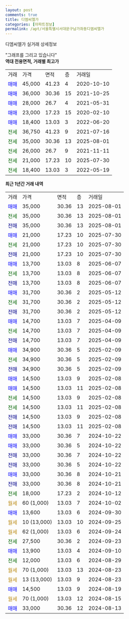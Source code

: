 ```yaml
---
layout: post
comments: true
title: 디엠씨엘가
categories: [아파트정보]
permalink: /apt/서울특별시서대문구남가좌동디엠씨엘가
---
```


디엠씨엘가 실거래 상세정보

<script type="text/javascript">
  google.charts.load('current', {'packages':['line', 'corechart']});
  google.charts.setOnLoadCallback(drawChart);

  function drawChart() {
    var data = new google.visualization.DataTable();
    data.addColumn('date', '거래일');
    data.addColumn('number', "매매");
    data.addColumn('number', "전세");
    data.addColumn('number', "전매");

    data.addRows([[new Date(Date.parse("2025-08-01")), 35000, null, null], [new Date(Date.parse("2025-08-01")), null, 35000, null], [new Date(Date.parse("2025-08-01")), null, null, 35000], [new Date(Date.parse("2025-07-30")), 21000, null, null], [new Date(Date.parse("2025-07-30")), null, 21000, null], [new Date(Date.parse("2025-07-30")), null, null, 21000], [new Date(Date.parse("2025-06-07")), 13700, null, null], [new Date(Date.parse("2025-06-07")), null, 13700, null], [new Date(Date.parse("2025-06-07")), null, null, 13700], [new Date(Date.parse("2025-05-12")), 31700, null, null], [new Date(Date.parse("2025-05-12")), null, 31700, null], [new Date(Date.parse("2025-05-12")), null, null, 31700], [new Date(Date.parse("2025-04-09")), 14700, null, null], [new Date(Date.parse("2025-04-09")), null, 14700, null], [new Date(Date.parse("2025-04-09")), null, null, 14700], [new Date(Date.parse("2025-02-09")), 34900, null, null], [new Date(Date.parse("2025-02-09")), null, 34900, null], [new Date(Date.parse("2025-02-09")), null, null, 34900], [new Date(Date.parse("2025-02-08")), 14500, null, null], [new Date(Date.parse("2025-02-08")), 14500, null, null], [new Date(Date.parse("2025-02-08")), null, 14500, null], [new Date(Date.parse("2025-02-08")), null, 14500, null], [new Date(Date.parse("2025-02-08")), null, null, 14500], [new Date(Date.parse("2025-02-08")), null, null, 14500], [new Date(Date.parse("2024-10-22")), 33000, null, null], [new Date(Date.parse("2024-10-22")), 33000, null, null], [new Date(Date.parse("2024-10-22")), null, null, 33000], [new Date(Date.parse("2024-10-22")), null, null, 33000], [new Date(Date.parse("2024-10-21")), 33000, null, null], [new Date(Date.parse("2024-10-21")), null, null, 33000], [new Date(Date.parse("2024-10-12")), null, 18000, null], [new Date(Date.parse("2024-10-02")), null, null, null], [new Date(Date.parse("2024-09-30")), 13600, null, null], [new Date(Date.parse("2024-09-25")), null, null, null], [new Date(Date.parse("2024-09-24")), null, null, null], [new Date(Date.parse("2024-09-23")), null, 27500, null], [new Date(Date.parse("2024-09-10")), 13900, null, null], [new Date(Date.parse("2024-08-29")), null, 12000, null], [new Date(Date.parse("2024-08-23")), null, null, null], [new Date(Date.parse("2024-08-23")), null, null, null], [new Date(Date.parse("2024-08-19")), 14500, null, null], [new Date(Date.parse("2024-08-15")), null, null, null], [new Date(Date.parse("2024-08-13")), 33000, null, null]]);

    var options = {
      hAxis: {
        format: 'yyyy/MM/dd'
      },    
      lineWidth: 0,
      pointsVisible: true,    
      title: '최근 1년간 유형별 실거래가 분포',
      legend: { position: 'bottom' }
    };

    var formatter = new google.visualization.NumberFormat({pattern:'###,###'} );
    formatter.format(data, 1);
    formatter.format(data, 2);
    
    setTimeout(function() {
        var chart = new google.visualization.LineChart(document.getElementById('columnchart_material'));
        chart.draw(data, (options));
        document.getElementById('loading').style.display = 'none';
    }, 200);
  }
</script>


<div id="loading" style="z-index:20; display: block; margin-left: 0px">"그래프를 그리고 있습니다"</div>
<div id="columnchart_material" style="width: 95%; margin-left: 0px; display: block"></div>
<!-- contents start -->
<b>역대 전용면적, 거래별 최고가</b>
<table class="sortable">
    <tr>
      <td>거래</td>
      <td>가격</td>
      <td>면적</td>
      <td>층</td>
      <td>거래일</td>
    </tr>
        <tr>
          <td><a style="color: blue">매매</a></td>
          <td>45,000</td>
          <td>41.23</td>
          <td>4</td>
          <td>2020-10-10</td>
        </tr>            <tr>
          <td><a style="color: blue">매매</a></td>
          <td>36,000</td>
          <td>30.36</td>
          <td>15</td>
          <td>2021-10-25</td>
        </tr>            <tr>
          <td><a style="color: blue">매매</a></td>
          <td>28,000</td>
          <td>26.7</td>
          <td>4</td>
          <td>2021-05-31</td>
        </tr>            <tr>
          <td><a style="color: blue">매매</a></td>
          <td>23,000</td>
          <td>17.23</td>
          <td>15</td>
          <td>2020-02-10</td>
        </tr>            <tr>
          <td><a style="color: blue">매매</a></td>
          <td>18,400</td>
          <td>13.03</td>
          <td>3</td>
          <td>2022-06-20</td>
        </tr>        
        <tr>
              <td><a style="color: darkgreen">전세</a></td>
              <td>36,750</td>
              <td>41.23</td>
              <td>9</td>
              <td>2021-07-16</td>
            </tr>            <tr>
              <td><a style="color: darkgreen">전세</a></td>
              <td>35,000</td>
              <td>30.36</td>
              <td>13</td>
              <td>2025-08-01</td>
            </tr>            <tr>
              <td><a style="color: darkgreen">전세</a></td>
              <td>26,000</td>
              <td>26.7</td>
              <td>9</td>
              <td>2021-11-11</td>
            </tr>            <tr>
              <td><a style="color: darkgreen">전세</a></td>
              <td>21,000</td>
              <td>17.23</td>
              <td>10</td>
              <td>2025-07-30</td>
            </tr>            <tr>
              <td><a style="color: darkgreen">전세</a></td>
              <td>18,400</td>
              <td>13.03</td>
              <td>3</td>
              <td>2022-05-19</td>
            </tr>        
    
</table>

<b>최근 1년간 거래 내역</b>

<table class="sortable">
    <tr>
      <td>거래</td>
      <td>가격</td>
      <td>면적</td>
      <td>층</td>
      <td>거래일</td>
    </tr>
    <tr>
      <td><a style="color: blue">매매</a></td>
      <td>35,000</td>
      <td>30.36</td>
      <td>13</td>
      <td>2025-08-01</td>
    </tr>          <tr>
      <td><a style="color: darkgreen">전세</a></td>
      <td>35,000</td>
      <td>30.36</td>
      <td>13</td>
      <td>2025-08-01</td>
    </tr>          <tr>
      <td><a style="color: darkblue">전매</a></td>
      <td>35,000</td>
      <td>30.36</td>
      <td>13</td>
      <td>2025-08-01</td>
    </tr>          <tr>
      <td><a style="color: blue">매매</a></td>
      <td>21,000</td>
      <td>17.23</td>
      <td>10</td>
      <td>2025-07-30</td>
    </tr>          <tr>
      <td><a style="color: darkgreen">전세</a></td>
      <td>21,000</td>
      <td>17.23</td>
      <td>10</td>
      <td>2025-07-30</td>
    </tr>          <tr>
      <td><a style="color: darkblue">전매</a></td>
      <td>21,000</td>
      <td>17.23</td>
      <td>10</td>
      <td>2025-07-30</td>
    </tr>          <tr>
      <td><a style="color: blue">매매</a></td>
      <td>13,700</td>
      <td>13.03</td>
      <td>8</td>
      <td>2025-06-07</td>
    </tr>          <tr>
      <td><a style="color: darkgreen">전세</a></td>
      <td>13,700</td>
      <td>13.03</td>
      <td>8</td>
      <td>2025-06-07</td>
    </tr>          <tr>
      <td><a style="color: darkblue">전매</a></td>
      <td>13,700</td>
      <td>13.03</td>
      <td>8</td>
      <td>2025-06-07</td>
    </tr>          <tr>
      <td><a style="color: blue">매매</a></td>
      <td>31,700</td>
      <td>30.36</td>
      <td>2</td>
      <td>2025-05-12</td>
    </tr>          <tr>
      <td><a style="color: darkgreen">전세</a></td>
      <td>31,700</td>
      <td>30.36</td>
      <td>2</td>
      <td>2025-05-12</td>
    </tr>          <tr>
      <td><a style="color: darkblue">전매</a></td>
      <td>31,700</td>
      <td>30.36</td>
      <td>2</td>
      <td>2025-05-12</td>
    </tr>          <tr>
      <td><a style="color: blue">매매</a></td>
      <td>14,700</td>
      <td>13.03</td>
      <td>7</td>
      <td>2025-04-09</td>
    </tr>          <tr>
      <td><a style="color: darkgreen">전세</a></td>
      <td>14,700</td>
      <td>13.03</td>
      <td>7</td>
      <td>2025-04-09</td>
    </tr>          <tr>
      <td><a style="color: darkblue">전매</a></td>
      <td>14,700</td>
      <td>13.03</td>
      <td>7</td>
      <td>2025-04-09</td>
    </tr>          <tr>
      <td><a style="color: blue">매매</a></td>
      <td>34,900</td>
      <td>30.36</td>
      <td>5</td>
      <td>2025-02-09</td>
    </tr>          <tr>
      <td><a style="color: darkgreen">전세</a></td>
      <td>34,900</td>
      <td>30.36</td>
      <td>5</td>
      <td>2025-02-09</td>
    </tr>          <tr>
      <td><a style="color: darkblue">전매</a></td>
      <td>34,900</td>
      <td>30.36</td>
      <td>5</td>
      <td>2025-02-09</td>
    </tr>          <tr>
      <td><a style="color: blue">매매</a></td>
      <td>14,500</td>
      <td>13.03</td>
      <td>9</td>
      <td>2025-02-08</td>
    </tr>          <tr>
      <td><a style="color: blue">매매</a></td>
      <td>14,500</td>
      <td>13.03</td>
      <td>11</td>
      <td>2025-02-08</td>
    </tr>          <tr>
      <td><a style="color: darkgreen">전세</a></td>
      <td>14,500</td>
      <td>13.03</td>
      <td>9</td>
      <td>2025-02-08</td>
    </tr>          <tr>
      <td><a style="color: darkgreen">전세</a></td>
      <td>14,500</td>
      <td>13.03</td>
      <td>11</td>
      <td>2025-02-08</td>
    </tr>          <tr>
      <td><a style="color: darkblue">전매</a></td>
      <td>14,500</td>
      <td>13.03</td>
      <td>9</td>
      <td>2025-02-08</td>
    </tr>          <tr>
      <td><a style="color: darkblue">전매</a></td>
      <td>14,500</td>
      <td>13.03</td>
      <td>11</td>
      <td>2025-02-08</td>
    </tr>          <tr>
      <td><a style="color: blue">매매</a></td>
      <td>33,000</td>
      <td>30.36</td>
      <td>7</td>
      <td>2024-10-22</td>
    </tr>          <tr>
      <td><a style="color: blue">매매</a></td>
      <td>33,000</td>
      <td>30.36</td>
      <td>5</td>
      <td>2024-10-22</td>
    </tr>          <tr>
      <td><a style="color: darkblue">전매</a></td>
      <td>33,000</td>
      <td>30.36</td>
      <td>7</td>
      <td>2024-10-22</td>
    </tr>          <tr>
      <td><a style="color: darkblue">전매</a></td>
      <td>33,000</td>
      <td>30.36</td>
      <td>5</td>
      <td>2024-10-22</td>
    </tr>          <tr>
      <td><a style="color: blue">매매</a></td>
      <td>33,000</td>
      <td>30.36</td>
      <td>8</td>
      <td>2024-10-21</td>
    </tr>          <tr>
      <td><a style="color: darkblue">전매</a></td>
      <td>33,000</td>
      <td>30.36</td>
      <td>8</td>
      <td>2024-10-21</td>
    </tr>          <tr>
      <td><a style="color: darkgreen">전세</a></td>
      <td>18,000</td>
      <td>17.23</td>
      <td>2</td>
      <td>2024-10-12</td>
    </tr>          <tr>
      <td><a style="color: darkgoldenrod">월세</a></td>
      <td>60 (1,000)</td>
      <td>13.03</td>
      <td>7</td>
      <td>2024-10-02</td>
    </tr>          <tr>
      <td><a style="color: blue">매매</a></td>
      <td>13,600</td>
      <td>13.03</td>
      <td>6</td>
      <td>2024-09-30</td>
    </tr>          <tr>
      <td><a style="color: darkgoldenrod">월세</a></td>
      <td>10 (13,000)</td>
      <td>13.03</td>
      <td>10</td>
      <td>2024-09-25</td>
    </tr>          <tr>
      <td><a style="color: darkgoldenrod">월세</a></td>
      <td>62 (1,000)</td>
      <td>13.03</td>
      <td>6</td>
      <td>2024-09-24</td>
    </tr>          <tr>
      <td><a style="color: darkgreen">전세</a></td>
      <td>27,500</td>
      <td>30.36</td>
      <td>2</td>
      <td>2024-09-23</td>
    </tr>          <tr>
      <td><a style="color: blue">매매</a></td>
      <td>13,900</td>
      <td>13.03</td>
      <td>4</td>
      <td>2024-09-10</td>
    </tr>          <tr>
      <td><a style="color: darkgreen">전세</a></td>
      <td>12,000</td>
      <td>13.03</td>
      <td>6</td>
      <td>2024-08-29</td>
    </tr>          <tr>
      <td><a style="color: darkgoldenrod">월세</a></td>
      <td>70 (1,000)</td>
      <td>13.03</td>
      <td>13</td>
      <td>2024-08-23</td>
    </tr>          <tr>
      <td><a style="color: darkgoldenrod">월세</a></td>
      <td>13 (13,000)</td>
      <td>13.03</td>
      <td>9</td>
      <td>2024-08-23</td>
    </tr>          <tr>
      <td><a style="color: blue">매매</a></td>
      <td>14,500</td>
      <td>13.03</td>
      <td>9</td>
      <td>2024-08-19</td>
    </tr>          <tr>
      <td><a style="color: darkgoldenrod">월세</a></td>
      <td>70 (1,000)</td>
      <td>13.03</td>
      <td>12</td>
      <td>2024-08-15</td>
    </tr>          <tr>
      <td><a style="color: blue">매매</a></td>
      <td>33,000</td>
      <td>30.36</td>
      <td>12</td>
      <td>2024-08-13</td>
    </tr>      </table>
<!-- contents end -->    

